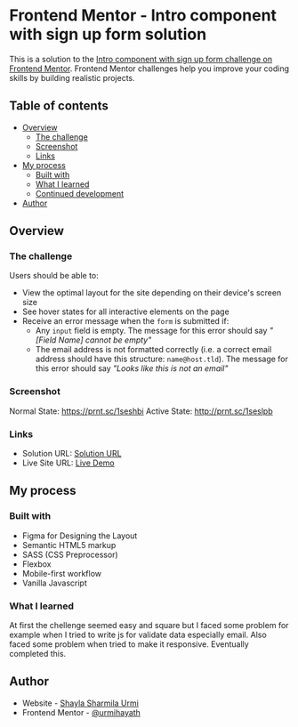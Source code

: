 # Frontend Mentor - Intro component with sign up form solution

This is a solution to the [Intro component with sign up form challenge on Frontend Mentor](https://www.frontendmentor.io/challenges/intro-component-with-signup-form-5cf91bd49edda32581d28fd1). Frontend Mentor challenges help you improve your coding skills by building realistic projects. 

## Table of contents

- [Overview](#overview)
  - [The challenge](#the-challenge)
  - [Screenshot](#screenshot)
  - [Links](#links)
- [My process](#my-process)
  - [Built with](#built-with)
  - [What I learned](#what-i-learned)
  - [Continued development](#continued-development)
- [Author](#author)


## Overview

### The challenge

Users should be able to:

- View the optimal layout for the site depending on their device's screen size
- See hover states for all interactive elements on the page
- Receive an error message when the `form` is submitted if:
  - Any `input` field is empty. The message for this error should say *"[Field Name] cannot be empty"*
  - The email address is not formatted correctly (i.e. a correct email address should have this structure: `name@host.tld`). The message for this error should say *"Looks like this is not an email"*

### Screenshot

Normal State: https://prnt.sc/1seshbi
Active State: http://prnt.sc/1seslpb

### Links

- Solution URL: [Solution URL](https://github.com/urmihayath/signup-challenge)
- Live Site URL: [Live Demo](https://urmihayath.github.io/signup-challenge/)

## My process

### Built with

- Figma for Designing the Layout
- Semantic HTML5 markup
- SASS (CSS Preprocessor)
- Flexbox
- Mobile-first workflow
- Vanilla Javascript


### What I learned

At first the chellenge seemed easy and square but I faced some problem for example when I tried to write js for validate data especially email. Also faced some problem when tried to make it responsive. Eventually completed this.


## Author

- Website - [Shayla Sharmila Urmi](https://github.com/urmihayath)
- Frontend Mentor - [@urmihayath](https://www.frontendmentor.io/profile/urmihayath)

